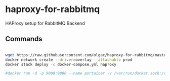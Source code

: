# haproxy-for-rabbitmq
HAProxy setup for RabbitMQ Backend

Commands
-------------

```bash

wget https://raw.githubusercontent.com/olgac/haproxy-for-rabbitmq/master/docker-compose.yml
docker network create --driver=overlay --attachable prod
docker stack deploy -c docker-compose.yml haproxy

#docker run -d -p 9000:9000 --name portainer -v /var/run/docker.sock:/var/run/docker.sock portainer/portainer
```
